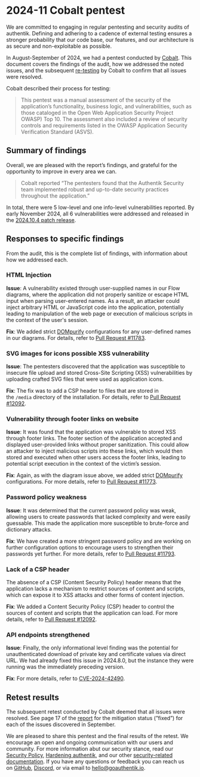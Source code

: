 # 2024-11 Cobalt pentest

We are committed to engaging in regular pentesting and security audits of authentik. Defining and adhering to a cadence of external testing ensures a stronger probability that our code base, our features, and our architecture is as secure and non-exploitable as possible.

In August-September of 2024, we had a pentest conducted by [Cobalt](https://www.cobalt.io). This document covers the findings of the audit, how we addressed the noted issues, and the subsequent [re-testing](https://github.com/goauthentik/website/src/resources/final_fullReport_authentik-cobalt-test-instance-august-2024-pt26135.pdf) by Cobalt to confirm that all issues were resolved.

Cobalt described their process for testing:

> This pentest was a manual assessment of the security of the application’s functionality, business logic, and vulnerabilities, such as those cataloged in the Open Web Application Security Project OWASP) Top 10. The assessment also included a review of security controls and requirements listed in the OWASP Application Security Verification Standard (ASVS).

## Summary of findings

Overall, we are pleased with the report’s findings, and grateful for the opportunity to improve in every area we can.

> Cobalt reported “The pentesters found that the Authentik Security team implemented robust and up-to-date security practices throughout the application.”

In total, there were 5 low-level and one info-level vulnerabilities reported. By early November 2024, all 6 vulnerabilities were addressed and released in the [2024.10.4 patch release](https://docs.goauthentik.io/docs/releases/2024.10#fixed-in-2024103).

## Responses to specific findings

From the audit, this is the complete list of findings, with information about how we addressed each.

### HTML Injection

**Issue**: A vulnerability existed through user-supplied names in our Flow diagrams, where the application did not properly sanitize or escape HTML input when parsing user-entered names. As a result, an attacker could inject arbitrary HTML or JavaScript code into the application, potentially leading to manipulation of the web page or execution of malicious scripts in the context of the user's session.

**Fix**: We added strict [DOMpurify](https://github.com/cure53/DOMPurify) configurations for any user-defined names in our diagrams. For details, refer to [Pull Request #11783](https://github.com/goauthentik/authentik/pull/11783).

### SVG images for icons possible XSS vulnerability

**Issue**: The pentesters discovered that the application was susceptible to insecure file upload and stored Cross-Site Scripting (XSS) vulnerabilities by uploading crafted SVG files that were used as application icons.

**Fix**: The fix was to add a CSP header to files that are stored in the `/media` directory of the installation. For details, refer to [Pull Request #12092](https://github.com/goauthentik/authentik/pull/12092).

### Vulnerability through footer links on website

**Issue**: It was found that the application was vulnerable to stored XSS through footer links. The footer section of the application accepted and displayed user-provided links without proper sanitization. This could allow an attacker to inject malicious scripts into these links, which would then stored and executed when other users access the footer links, leading to potential script execution in the context of the victim’s session.

**Fix**: Again, as with the diagram issue above, we added strict [DOMpurify](https://github.com/cure53/DOMPurify) configurations. For more details, refer to [Pull Request #11773](https://github.com/goauthentik/authentik/pull/11773).

### Password policy weakness

**Issue**: It was determined that the current password policy was weak, allowing users to create passwords that lacked complexity and were easily guessable. This made the application more susceptible to brute-force and dictionary attacks.

**Fix**: We have created a more stringent password policy and are working on further configuration options to encourage users to strengthen their passwords yet further. For more details, refer to [Pull Request #11793](https://github.com/goauthentik/authentik/pull/11793).

### Lack of a CSP header

The absence of a CSP (Content Security Policy) header means that the application lacks a mechanism to restrict sources of content and scripts, which can expose it to XSS attacks and other forms of content injection.

**Fix**: We added a Content Security Policy (CSP) header to control the sources of content and scripts that the application can load. For more details, refer to [Pull Request #12092](https://github.com/goauthentik/authentik/pull/12092).

### API endpoints strengthened

**Issue**: Finally, the only informational level finding was the potential for unauthenticated download of private key and certificate values via direct URL. We had already fixed this issue in 2024.8.0, but the instance they were running was the immediately preceding version.

**Fix**: For more details, refer to [CVE-2024-42490](https://docs.goauthentik.io/docs/security/cves/CVE-2024-42490).

## Retest results

The subsequent retest conducted by Cobalt deemed that all issues were resolved. See page 17 of the [report](https://github.com/goauthentik/website/src/resources/final_fullReport_authentik-cobalt-test-instance-august-2024-pt26135.pdf) for the mitigation status (”fixed”) for each of the issues discovered in September.

We are pleased to share this pentest and the final results of the retest. We encourage an open and ongoing communication with our users and community. For more information abut our security stance, read our [Security Policy](https://docs.goauthentik.io/docs/security/policy), [Hardening authentik](https://docs.goauthentik.io/docs/security/security-hardening), and our other [security-related documentation](https://docs.goauthentik.io/docs/security). If you have any questions or feedback you can reach us on [GitHub](https://github.com/goauthentik/authentik), [Discord](https://discord.com/channels/809154715984199690/809154716507963434), or via email to [hello@goauthentik.io](mailto:hello@goauthentik.io).
